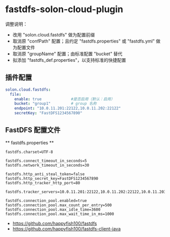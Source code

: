 # fastdfs-solon-cloud-plugin

调整说明： 

* 改用 "solon.cloud.fastdfs" 做为配置前缀
* 取消原 "confPath" 配置；且约定 "fastdfs.properties" 或 "fastdfs.yml" 做为配置文件
* 取消原 "groupName" 配置；由标准配置 "bucket" 替代
* 拟添加 "fastdfs_def.properties"，以支持标准的快捷配置

## 插件配置

```yaml
solon.cloud.fastdfs:
  file:
    enable: true             #是否启用（默认：启用）
    bucket: "group1"         # group 名称
    endpoint: "10.0.11.201:22122,10.0.11.202:22122"
    secretKey: "FastDFS1234567890"
```

## FastDFS 配置文件

** fastdfs.properties **

```properties
fastdfs.charset=UTF-8

fastdfs.connect_timeout_in_seconds=5
fastdfs.network_timeout_in_seconds=30

fastdfs.http_anti_steal_token=false
fastdfs.http_secret_key=FastDFS1234567890
fastdfs.http_tracker_http_port=80

fastdfs.tracker_servers=10.0.11.201:22122,10.0.11.202:22122,10.0.11.203:22122

fastdfs.connection_pool.enabled=true
fastdfs.connection_pool.max_count_per_entry=500
fastdfs.connection_pool.max_idle_time=3600
fastdfs.connection_pool.max_wait_time_in_ms=1000
```


* https://github.com/happyfish100/fastdfs
* https://github.com/happyfish100/fastdfs-client-java